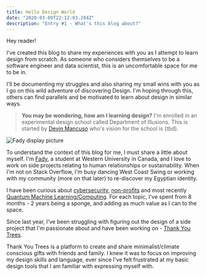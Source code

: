 ```yaml
---
title: Hello Design World 
date: "2020-03-09T22:12:03.284Z"
description: "Entry #1 - What's this blog about?"
---
```


Hey reader! 

I've created this blog to share my experiences with you as I attempt to learn design from scratch. As someone who considers themselves to be a software engineer and data scientist, this is an uncomfortable space for me to be in.

I'll be documenting my struggles and also sharing my small wins with you as I go on this wild adventure of discovering Design. I'm hoping through this, others can find parallels and be motivated to learn about design in similar ways.

> **You may be wondering, how am I learning design?**
> I'm enrolled in an experimental design school called Department of Illusions. This is started by [Devin Mancuso](https://dev.in/) who's vision for the school is (tbd).

![Fady display picture](https://fadyazmy.github.io/imgs/realrealdp.jpg)

To understand the context of this blog for me, I must share a little about myself. I'm [Fady](https://fadyazmy.github.io/), a student at Western University in Canada, and I love to work on side projects relating to human relationships or sustainability. When I'm not on Stack Overflow, I'm busy dancing West Coast Swing or working with my community (more on that later) to re-discover my Egyptian identity.

I have been curious about [cybersecurity](https://web.archive.org/web/20161126232756/http://www.westerncyber.club/), [non-profits](https://developersfoundation.ca) and most recently [Quantum Machine Learning/Computing](https://www.creativedestructionlab.com/2018/07/creative-destruction-lab-hosts-its-first-ever-quantum-hackathon/). For each topic, I've spent from 8 months - 2 years being a sponge, and adding as much value as I can to the space. 

Since last year, I've been struggling with figuring out the design of a side project that I'm passionate about and have been working on - [Thank You Trees](https://thankyoutrees.io).

Thank You Trees is a platform to create and share minimalist/climate conscious gifts with friends and family. I knew it was to focus on improving my design skills and language, ever since I've felt frustrated at my basic design tools that I am familiar with expressing myself with. 
